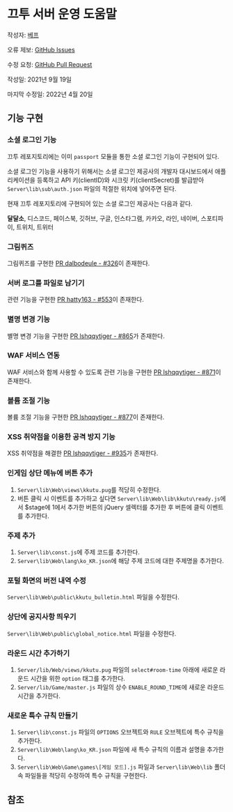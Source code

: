 # 끄투 서버 운영 도움말

작성자: [베프](https://github.com/lshqqytiger)

오류 제보: [GitHub Issues](https://github.com/lshqqytiger/KKuTuManual/issues)

수정 요청: [GitHub Pull Request](https://github.com/lshqqytiger/KKuTuManual/pulls)

작성일: 2021년 9월 19일

마지막 수정일: 2022년 4월 20일

## 기능 구현

### 소셜 로그인 기능

끄투 레포지토리에는 이미 `passport` 모듈을 통한 소셜 로그인 기능이 구현되어 있다.

소셜 로그인 기능을 사용하기 위해서는 소셜 로그인 제공사의 개발자 대시보드에서 애플리케이션을 등록하고 API 키(clientID)와 시크릿 키(clientSecret)를 발급받아 `Server\lib\sub\auth.json` 파일의 적절한 위치에 넣어주면 된다.

현재 끄투 레포지토리에 구현되어 있는 소셜 로그인 제공사는 다음과 같다.

**달달소**, 디스코드, 페이스북, 깃허브, 구글, 인스타그램, 카카오, 라인, 네이버, 스포티파이, 트위치, 트위터

### 그림퀴즈

그림퀴즈를 구현한 [PR dalbodeule - #326](https://github.com/JJoriping/KKuTu/pull/326)이 존재한다.

### 서버 로그를 파일로 남기기

관련 기능을 구현한 [PR hatty163 - #553](https://github.com/JJoriping/KKuTu/pull/553)이 존재한다.

### 별명 변경 기능

별명 변경 기능을 구현한 [PR lshqqytiger - #865](https://github.com/JJoriping/KKuTu/pull/865)가 존재한다.

### WAF 서비스 연동

WAF 서비스와 함께 사용할 수 있도록 관련 기능을 구현한 [PR lshqqytiger - #871](https://github.com/JJoriping/KKuTu/pull/871)이 존재한다.

### 볼륨 조절 기능

볼륨 조절 기능을 구현한 [PR lshqqytiger - #877](https://github.com/JJoriping/KKuTu/pull/877)이 존재한다.

### XSS 취약점을 이용한 공격 방지 기능

XSS 취약점을 해결한 [PR lshqqytiger - #935](https://github.com/JJoriping/KKuTu/pull/935)가 존재한다.

### 인게임 상단 메뉴에 버튼 추가

1. `Server\lib\Web\views\kkutu.pug`를 적당히 수정한다.
2. 버튼 클릭 시 이벤트를 추가하고 싶다면 `Server\lib\Web\lib\kkutu\ready.js`에서 $stage에 1에서 추가한 버튼의 jQuery 셀렉터를 추가한 후 버튼에 클릭 이벤트를 추가한다.

### 주제 추가

1. `Server\lib\const.js`에 주제 코드를 추가한다.
2. `Server\lib\Web\lang\ko_KR.json`에 해당 주제 코드에 대한 주제명을 추가한다.

### 포털 화면의 버전 내역 수정

`Server\lib\Web\public\kkutu_bulletin.html` 파일을 수정한다.

### 상단에 공지사항 띄우기

`Server\lib\Web\public\global_notice.html` 파일을 수정한다.

### 라운드 시간 추가하기

1. `Server/lib/Web/views/kkutu.pug` 파일의 `select#room-time` 아래에 새로운 라운드 시간을 위한 `option` 태그를 추가한다.
2. `Server/lib/Game/master.js` 파일의 상수 `ENABLE_ROUND_TIME`에 새로운 라운드 시간을 추가한다.

### 새로운 특수 규칙 만들기

1. `Server\lib\const.js` 파일의 `OPTIONS` 오브젝트와 `RULE` 오브젝트에 특수 규칙을 추가한다.
2. `Server\lib\Web\lang\ko_KR.json` 파일에 새 특수 규칙의 이름과 설명을 추가한다.
3. `Server\lib\Web\Game\games\[게임 모드].js` 파일과 `Server\lib\Web\lib` 폴더 속 파일들을 적당히 수정하여 특수 규칙을 구현한다.

## 참조

